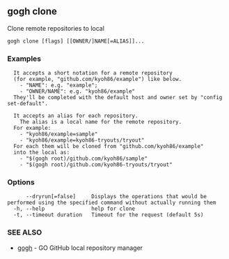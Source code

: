 ## gogh clone

Clone remote repositories to local

```
gogh clone [flags] [[OWNER/]NAME[=ALIAS]]...
```

### Examples

```
  It accepts a short notation for a remote repository
  (for example, "github.com/kyoh86/example") like below.
    - "NAME": e.g. "example"; 
    - "OWNER/NAME": e.g. "kyoh86/example"
  They'll be completed with the default host and owner set by "config set-default".

  It accepts an alias for each repository.
	The alias is a local name for the remote repository.
  For example:
    - "kyoh86/example=sample"
    - "kyoh86/example=kyoh86-tryouts/tryout"
  For each them will be cloned from "github.com/kyoh86/example"
  into the local as:
    - "$(gogh root)/github.com/kyoh86/sample"
    - "$(gogh root)/github.com/kyoh86-tryouts/tryout"
```

### Options

```
      --dryrun[=false]     Displays the operations that would be performed using the specified command without actually running them
  -h, --help               help for clone
  -t, --timeout duration   Timeout for the request (default 5s)
```

### SEE ALSO

* [gogh](gogh.md)	 - GO GitHub local repository manager

